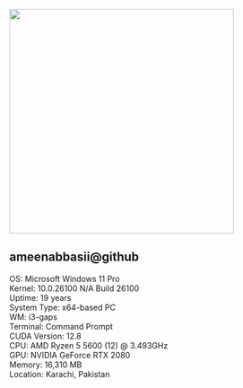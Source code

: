 <p align="left">
  <img src="https://i.imgur.com/r21YxtP.png" width="400">
</p>

ameenabbasii@github  
-------------------------  
OS: Microsoft Windows 11 Pro  
Kernel: 10.0.26100 N/A Build 26100  
Uptime: 19 years  
System Type: x64-based PC  
WM: i3-gaps  
Terminal: Command Prompt  
CUDA Version: 12.8  
CPU: AMD Ryzen 5 5600 (12) @ 3.493GHz  
GPU: NVIDIA GeForce RTX 2080  
Memory: 16,310 MB  
Location: Karachi, Pakistan  
